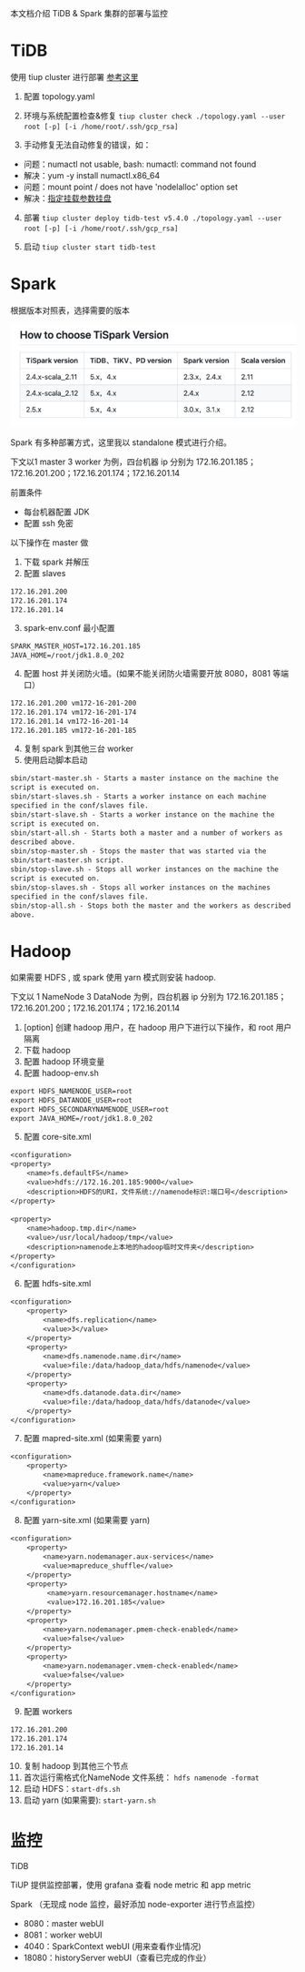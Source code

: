 本文档介绍 TiDB & Spark 集群的部署与监控

# TiDB
使用 tiup cluster 进行部署 [参考这里](https://docs.pingcap.com/zh/tidb/stable/production-deployment-using-tiup)
1. 配置 topology.yaml


2. 环境与系统配置检查&修复 `tiup cluster check ./topology.yaml --user root [-p] [-i /home/root/.ssh/gcp_rsa]`


3. 手动修复无法自动修复的错误，如：
- 问题：numactl not usable, bash: numactl: command not found
- 解决：yum -y install numactl.x86_64
- 问题：mount point / does not have 'nodelalloc' option set
- 解决：[指定挂载参数挂盘](https://docs.pingcap.com/tidb/stable/check-before-deployment#mount-the-data-disk-ext4-filesystem-with-options-on-the-target-machines-that-deploy-tikv)


4. 部署 `tiup cluster deploy tidb-test v5.4.0 ./topology.yaml --user root [-p] [-i /home/root/.ssh/gcp_rsa]`


5. 启动 `tiup cluster start tidb-test`

# Spark
根据版本对照表，选择需要的版本

![img.png](img.png)

Spark 有多种部署方式，这里我以 standalone 模式进行介绍。

下文以1 master 3 worker 为例，四台机器 ip 分别为 172.16.201.185；172.16.201.200；172.16.201.174；172.16.201.14

前置条件
- 每台机器配置 JDK
- 配置 ssh 免密

以下操作在 master 做
1. 下载 spark 并解压
2. 配置 slaves
```
172.16.201.200
172.16.201.174
172.16.201.14
```
3. spark-env.conf 最小配置
```
SPARK_MASTER_HOST=172.16.201.185
JAVA_HOME=/root/jdk1.8.0_202
```
4. 配置 host 并关闭防火墙。(如果不能关闭防火墙需要开放 8080，8081 等端口）
```
172.16.201.200 vm172-16-201-200
172.16.201.174 vm172-16-201-174
172.16.201.14 vm172-16-201-14
172.16.201.185 vm172-16-201-185
```
4. 复制 spark 到其他三台 worker
5. 使用启动脚本启动
```
sbin/start-master.sh - Starts a master instance on the machine the script is executed on.
sbin/start-slaves.sh - Starts a worker instance on each machine specified in the conf/slaves file.
sbin/start-slave.sh - Starts a worker instance on the machine the script is executed on.
sbin/start-all.sh - Starts both a master and a number of workers as described above.
sbin/stop-master.sh - Stops the master that was started via the sbin/start-master.sh script.
sbin/stop-slave.sh - Stops all worker instances on the machine the script is executed on.
sbin/stop-slaves.sh - Stops all worker instances on the machines specified in the conf/slaves file.
sbin/stop-all.sh - Stops both the master and the workers as described above.
```

# Hadoop
如果需要 HDFS , 或 spark 使用 yarn 模式则安装 hadoop.

下文以 1 NameNode 3 DataNode 为例，四台机器 ip 分别为 172.16.201.185；172.16.201.200；172.16.201.174；172.16.201.14

1. [option] 创建 hadoop 用户，在 hadoop 用户下进行以下操作，和 root 用户隔离
2. 下载 hadoop
3. 配置 hadoop 环境变量
4. 配置 hadoop-env.sh
```
export HDFS_NAMENODE_USER=root
export HDFS_DATANODE_USER=root
export HDFS_SECONDARYNAMENODE_USER=root
export JAVA_HOME=/root/jdk1.8.0_202
```
5. 配置 core-site.xml
```
<configuration>
<property>
    <name>fs.defaultFS</name>
    <value>hdfs://172.16.201.185:9000</value>
    <description>HDFS的URI，文件系统://namenode标识:端口号</description>
</property>

<property>
    <name>hadoop.tmp.dir</name>
    <value>/usr/local/hadoop/tmp</value>
    <description>namenode上本地的hadoop临时文件夹</description>
</property>
</configuration>
```
6. 配置 hdfs-site.xml
```
<configuration> 
    <property>
        <name>dfs.replication</name>
        <value>3</value>
    </property>
    <property>
        <name>dfs.namenode.name.dir</name>
        <value>file:/data/hadoop_data/hdfs/namenode</value>    
    </property>
    <property>
        <name>dfs.datanode.data.dir</name>
        <value>file:/data/hadoop_data/hdfs/datanode</value>        
    </property>
</configuration>
```
7. 配置 mapred-site.xml (如果需要 yarn)
```
<configuration> 
    <property> 
        <name>mapreduce.framework.name</name>
        <value>yarn</value>
    </property> 
</configuration>
```
8. 配置 yarn-site.xml (如果需要 yarn)
```
<configuration>
    <property>
        <name>yarn.nodemanager.aux-services</name>
        <value>mapreduce_shuffle</value>
    </property>
    <property>
         <name>yarn.resourcemanager.hostname</name>
         <value>172.16.201.185</value>
    </property>
    <property>
        <name>yarn.nodemanager.pmem-check-enabled</name>
        <value>false</value>
    </property>
    <property>
        <name>yarn.nodemanager.vmem-check-enabled</name>
        <value>false</value>
    </property>
</configuration>
```
9. 配置 workers
```
172.16.201.200
172.16.201.174
172.16.201.14
```
10. 复制 hadoop 到其他三个节点
11. 首次运行需格式化NameNode 文件系统： `hdfs namenode -format`
12. 启动 HDFS：`start-dfs.sh`
13. 启动 yarn (如果需要): `start-yarn.sh`


# 监控
TiDB

TiUP 提供监控部署，使用 grafana 查看 node metric 和 app metric

Spark （无现成 node 监控，最好添加 node-exporter 进行节点监控）
- 8080：master webUI
- 8081：worker webUI
- 4040：SparkContext webUI (用来查看作业情况)
- 18080：historyServer  webUI（查看已完成的作业）